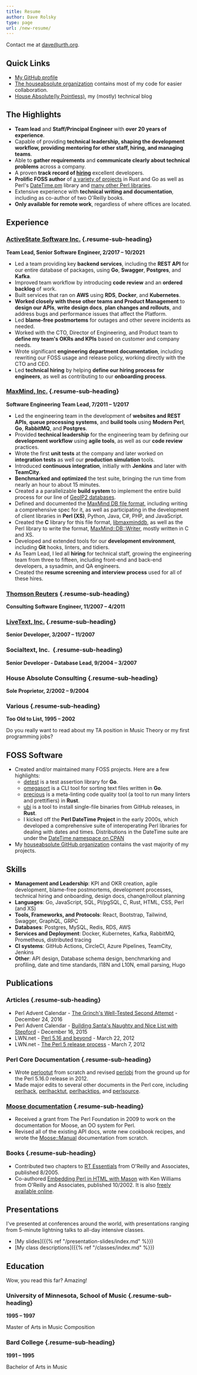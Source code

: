 ```yaml
---
title: Resume
author: Dave Rolsky
type: page
url: /new-resume/
---
```

<div class="web-only">

Contact me at [dave@urth.org](mailto:dave@urth.org).

</div>

## Quick Links

* [My GitHub profile <i class="fab fa-github"
  aria-hidden="true"></i>](https://github.com/autarch/)
* [The houseabsolute organization](https://github.com/houseabsolute/) contains
  most of my code for easier collaboration.
* [House Absolute(ly Pointless)](https://blog.urth.org/), my (mostly)
  technical blog

## The Highlights

* **Team lead** and **Staff/Principal Engineer** with **over 20 years of
  experience**.
* Capable of providing **technical leadership, shaping the development
  workflow, providing mentoring for other staff, hiring, and managing teams**.
* Able to **gather requirements** and **communicate clearly about technical
  problems** across a company.
* A proven **track record of
  [hiring](https://blog.urth.org/2019/07/11/a-technical-hiring-process-revisited/)**
  excellent developers.
* **Prolific FOSS author** of [a variety of
  projects](https://github.com/houseabsolute/) in Rust and Go as well as
  Perl's [DateTime.pm](https://metacpan.org/pod/DateTime) library and [many
  other Perl libraries](https://metacpan.org/author/DROLSKY).
* Extensive experience with **technical writing and documentation**, including
  as co-author of two O'Reilly books.
* **Only available for remote work**, regardless of where offices are located.

## Experience

### [ActiveState Software Inc.](https://www.activestate.com/) {.resume-sub-heading}

**Team Lead, Senior Software Engineer, 2/2017 – 10/2021**

* Led a team providing key **backend services**, including the **REST API**
  for our entire database of packages, using **Go**, **Swagger**,
  **Postgres**, and **Kafka**.
* Improved team workflow by introducing **code review** and an **ordered
  backlog** of work.
* Built services that ran on **AWS** using **RDS**, **Docker**, and
  **Kubernetes**.
* **Worked closely with these other teams and Product Management** to **design
  our APIs**, **write design docs**, **plan changes and rollouts**, and
  address bugs and performance issues that affect the Platform.
* Led **blame-free postmortems** for outages and other severe incidents as
  needed.
* Worked with the CTO, Director of Engineering, and Product team to **define
  my team's OKRs and KPIs** based on customer and company needs.
* Wrote significant **engineering department documentation**, including
  rewriting our FOSS usage and release policy, working directly with the CTO
  and CEO.
* Led **technical hiring** by helping **define our hiring process for
  engineers**, as well as contributing to our **onboarding process**.

### [MaxMind, Inc.](https://www.maxmind.com/) {.resume-sub-heading}

**Software Engineering Team Lead, 7/2011 – 1/2017**

* Led the engineering team in the development of **websites and REST APIs**,
  **queue processing systems**, and **build tools** using **Modern Perl**,
  **Go**, **RabbitMQ**, and **Postgres**.
* Provided **technical leadership** for the engineering team by defining our
  **development workflow** using **agile tools**, as well as our **code
  review** practices.
* Wrote the first **unit tests** at the company and later worked on
  **integration tests** as well our **production simulation** tools.
* Introduced **continuous integration**, initially with **Jenkins** and later
  with **TeamCity**.
* **Benchmarked and optimized** the test suite, bringing the run time from
  nearly an hour to about 15 minutes.
* Created a a parallelizable **build system** to implement the entire build
  process for our line of [GeoIP2
  databases](https://dev.maxmind.com/geoip/geoip2/downloadable/).
* Defined and documented the [MaxMind DB file
  format](https://maxmind.github.io/MaxMind-DB/), including writing a
  comprehensive spec for it, as well as participating in the development of
  client libraries in **Perl (XS)**, Python, Java, C#, PHP, and JavaScript.
* Created the **C** library for this file format,
  [libmaxminddb](https://github.com/maxmind/libmaxminddb), as well as the Perl
  library to write the format,
  [MaxMind::DB::Writer](https://github.com/maxmind/MaxMind-DB-Writer-perl),
  mostly written in C and XS.
* Developed and extended tools for our **development environment**, including
  **Git** hooks, linters, and tidiers.
* As Team Lead, I led all **hiring** for technical staff, growing the
  engineering team from three to fifteen, including front-end and back-end
  developers, a sysadmin, and QA engineers.
* Created the **resume screening and interview process** used for all of these
  hires.

### [Thomson Reuters](https://www.reuters.com/) {.resume-sub-heading}

**Consulting Software Engineer, 11/2007 – 4/2011**

### [LiveText, Inc.](https://www.livetext.com/) {.resume-sub-heading}

**Senior Developer, 3/2007 – 11/2007**

### Socialtext, Inc.  {.resume-sub-heading}

**Senior Developer - Database Lead, 9/2004 – 3/2007**

### House Absolute Consulting {.resume-sub-heading}

**Sole Proprietor, 2/2002 – 9/2004**

### Various {.resume-sub-heading}

**Too Old to List, 1995 – 2002**

Do you really want to read about my TA position in Music Theory or my first
programming jobs?

## FOSS Software

* Created and/or maintained many FOSS projects. Here are a few highlights:
    * [detest](https://pkg.go.dev/github.com/houseabsolute/detest) is a test
      assertion library for **Go**.
    * [omegasort](https://github.com/houseabsolute/omegasort) is a CLI tool
      for sorting text files written in **Go**.
    * [precious](https://github.com/houseabsolute/precious) is a meta-linting
      code quality tool (a tool to run many linters and prettifiers) in
      **Rust**.
    * [ubi](https://github.com/houseabsolute/ubi) is a tool to install
      single-file binaries from GitHub releases, in **Rust**.
    * I kicked off the **Perl DateTime Project** in the early 2000s, which
      developed a comprehensive suite of interoperating Perl libraries for
      dealing with dates and times. Distributions in the DateTime suite are
      under the [DateTime namespace on
      CPAN](https://metacpan.org/search?q=datetime)
* My [houseabsolute GitHub
  organization](https://github.com/houseabsolute?type=source) contains the
  vast majority of my projects.

## Skills

* **Management and Leadership**: KPI and OKR creation, agile development,
  blame-free postmortems, development processes, technical hiring and
  onboarding, design docs, change/rollout planning
* **Languages**: Go, JavaScript, SQL, Pl/pgSQL, C, Rust, HTML, CSS, Perl (and
  XS)
* **Tools, Frameworks, and Protocols**: React, Bootstrap, Tailwind, Swagger,
  GraphQL, GRPC
* **Databases**: Postgres, MySQL, Redis, RDS, AWS
* **Services and Deployment**: Docker, Kubernetes, Kafka, RabbitMQ,
  Prometheus, distributed tracing
* **CI systems**: GitHub Actions, CircleCI, Azure Pipelines, TeamCity, Jenkins
* **Other**: API design, Database schema design, benchmarking and profiling,
  date and time standards, I18N and L10N, email parsing, Hugo


## Publications

### Articles {.resume-sub-heading}

* Perl Advent Calendar - [The Grinch's Well-Tested Second
  Attempt](https://web.archive.org/web/20210912054829/https://perladvent.org/2016/2016-12-24.html) -
  December 24, 2016
* Perl Advent Calendar - [Building Santa's Naughty and Nice List with
  Stepford](https://web.archive.org/web/20170114011940/http://perladvent.org/2015/2015-12-16.html) -
  December 16, 2015
* LWN.net - [Perl 5.16 and beyond](https://lwn.net/Articles/487216/) - March
  22, 2012
* LWN.net - [The Perl 5 release process](https://lwn.net/Articles/485569/) -
  March 7, 2012

### Perl Core Documentation {.resume-sub-heading}

* Wrote [perlootut](https://perldoc.perl.org/perlootut) from scratch and
  revised [perlobj](https://perldoc.perl.org/perlobj) from the ground up for
  the Perl 5.16.0 release in 2012.
* Made major edits to several other documents in the Perl core, including
  [perlhack](https://perldoc.perl.org/perlhack),
  [perlhacktut](https://perldoc.perl.org/perlhacktut),
  [perlhacktips](https://perldoc.perl.org/perlhacktips), and
  [perlsource](https://perldoc.perl.org/perlsource).

### [Moose documentation](https://metacpan.org/dist/Moose) {.resume-sub-heading}

* Received a grant from The Perl Foundation in 2009 to work on the
  documentation for Moose, an OO system for Perl.
* Revised all of the existing API docs, wrote new cookbook recipes, and wrote
  the
  [Moose::Manual](https://metacpan.org/dist/Moose/view/lib/Moose/Manual.pod)
  documentation from scratch.

### Books {.resume-sub-heading}

* Contributed two chapters to [RT
  Essentials](https://www.oreilly.com/library/view/rt-essentials/0596006683/)
  from O'Reilly and Associates, published 8/2005.
* Co-authored [Embedding Perl in HTML with
  Mason](https://www.oreilly.com/library/view/embedding-perl-in/0596002254/)
  with Ken Williams from O'Reilly and Associates, published 10/2002. It is
  also [freely available online](https://masonbook.houseabsolute.com/book/).

## Presentations

I've presented at conferences around the world, with presentations ranging
from 5-minute lightning talks to all-day intensive classes.

* [My slides]({{% ref "/presentation-slides/index.md" %}})
* [My class descriptions]({{% ref "/classes/index.md" %}})

## Education

Wow, you read this far? Amazing!

### University of Minnesota, School of Music {.resume-sub-heading}

**1995 – 1997**

Master of Arts in Music Composition

### Bard College {.resume-sub-heading}

**1991 – 1995**

Bachelor of Arts in Music
